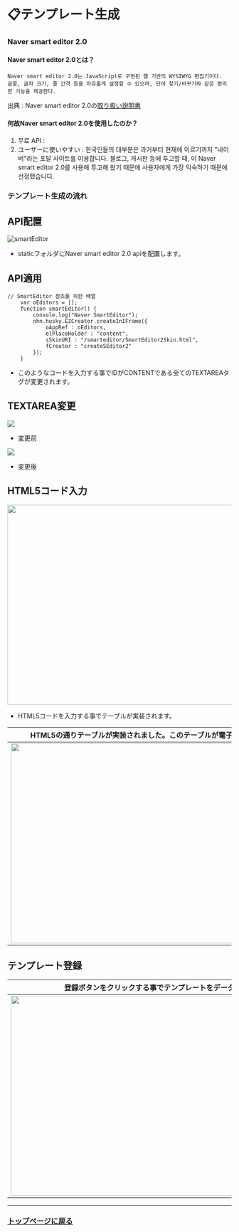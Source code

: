 # 📋テンプレート生成

### Naver smart editor 2.0

#### Naver smart editor 2.0とは？
  ```
  Naver smart editor 2.0는 JavaScript로 구현된 웹 기반의 WYSIWYG 편집기이다.
  글꼴, 글자 크기, 줄 간격 등을 자유롭게 설정할 수 있으며, 단어 찾기/바꾸기와 같은 편리한 기능을 제공한다.
  ```
  出典 : Naver smart editor 2.0の<a href="https://naver.github.io/smarteditor2/user_guide/1_intro/">取り扱い説明書</a> 

#### 何故Naver smart editor 2.0を使用したのか？
1. 무료 API : 
2. ユーザーに使いやすい : 한국인들의 대부분은 과거부터 현재에 이르기까지 "네이버"라는 포탈 사이트를 이용합니다. 블로그, 게시판 등에 투고할 때, 이 Naver smart editor 2.0를 사용해 투고해 왔기 때문에 사용자에게 가장 익숙하기 때문에 선정했습니다.

### テンプレート生成の流れ

## API配置
![smartEditor](https://github.com/leewoosang-hub/CollaVore/blob/master/images/static.png)  
  
- staticフォルダにNaver smart editor 2.0 apiを配置します。

## API適用

```
// SmartEditor 참조를 위한 배열
	var oEditors = [];
	function smartEditor() {
		console.log("Naver SmartEditor");
		nhn.husky.EZCreator.createInIFrame({
			oAppRef : oEditors,
			elPlaceHolder : "content",
			sSkinURI : "/smarteditor/SmartEditor2Skin.html",
			fCreator : "createSEditor2"
		});
	}
```

- このようなコードを入力する事でIDがCONTENTである全てのTEXTAREAタグが変更されます。




## TEXTAREA変更
<img src="https://github.com/leewoosang-hub/CollaVore/blob/master/images/textarea_normal.PNG"/>

- 変更前

<img src="https://github.com/leewoosang-hub/CollaVore/blob/master/images/smarteditorENG.PNG" />

- 変更後


## HTML5コード入力
<img src="https://github.com/leewoosang-hub/CollaVore/blob/master/images/html-code.png" width="780" height="450"/>

- HTML5コードを入力する事でテーブルが実装されます。
  

|HTML5の通りテーブルが実装されました。このテーブルが電子決裁のテンプレートになります。|
|-----------------|
|<img src="https://github.com/leewoosang-hub/CollaVore/blob/master/images/Leave%20Application.PNG" width="780" height="450"/>|


## テンプレート登録
|登録ボタンをクリックする事でテンプレートをデータベースに登録します。|
|---|
|<img src="https://github.com/leewoosang-hub/CollaVore/blob/master/images/insert_temp.PNG" width="780" height="450"/>|

---

### <a href="https://github.com/leewoosang-hub/CollaVore">トップページに戻る
